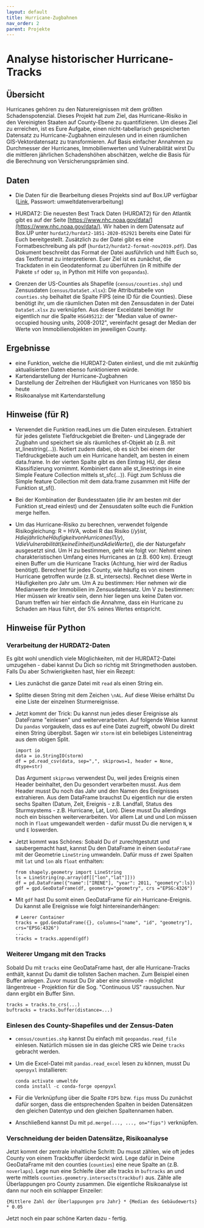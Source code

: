 ```yaml
---
layout: default
title: Hurricane-Zugbahnen
nav_order: 2
parent: Projekte
---
```


# Analyse historischer Hurricane-Tracks

## Übersicht

Hurricanes gehören zu den Naturereignissen mit dem größten Schadenspotenzial. Dieses Projekt hat zum Ziel, das Hurricane-Risiko in den Vereinigten Staaten auf County-Ebene zu quantifizieren. Um dieses Ziel zu erreichen, ist es Eure Aufgabe, einen nicht-tabellarisch gespeicherten Datensatz zu Hurricane-Zugbahnen einzulesen und in einen räumlichen GIS-Vektordatensatz zu transformieren. Auf Basis einfacher Annahmen zu Durchmesser der Hurricanes, Immobilienwerten und Vulnerabilität wirst Du die mittleren jährlichen Schadenshöhen abschätzen, welche die Basis für die Berechnung von Versicherungsprämien sind. 

## Daten

- Die Daten für die Bearbeitung dieses Projekts sind auf Box.UP verfügbar ([Link](https://boxup.uni-potsdam.de/s/WgoamrJjWBt6KAj), Passwort: umweltdatenverarbeitung)
- HURDAT2: Die neuesten Best Track Daten (HURDAT2) für den Atlantik gibt es auf der Seite [https://www.nhc.noaa.gov/data/](https://www.nhc.noaa.gov/data/). Wir haben in dem Datensatz auf Box.UP unter `hurdat2/hurdat2-1851-2020-052921` bereits eine Datei für Euch bereitgestellt. Zusätzlich zu der Datei gibt es eine Formatbeschreibung als pdf (`hurdat2/hurdat2-format-nov2019.pdf`). Das Dokument beschreibt das Format der Datei ausführlich und hilft Euch so, das Textformat zu interpretieren. Euer Ziel ist es zunächst, die Trackdaten in ein Geodatenformat zu überführen (in R mithilfe der Pakete `sf` oder `sp`, in Python mit Hilfe von `geopandas`).

- Grenzen der US-Counties als Shapefile (`census/counties.shp`) und Zensusdaten (`census/DataSet.xlsx`): Die Attributtabelle von `counties.shp` beihaltet die Spalte FIPS (eine ID für die Counties). Diese benötigt ihr, um die räumlichen Daten mit den Zensusdaten in der Datei `DataSet.xlsx` zu verknüpfen. Aus dieser Exceldatei benötigt Ihr eigentlich nur die Spalte `HSG495212`: der "Median value of owner-occupied housing units, 2008-2012", vereinfacht gesagt der Median der Werte von Immobilienobjekten im jeweiligen County. 

## Ergebnisse

- eine Funktion, welche die HURDAT2-Daten einliest, und die mit zukünftig aktualisierten Daten ebenso funktionieren würde.
- Kartendarstellung der Hurricane-Zugbahnen
- Darstellung der Zeitreihen der Häufigkeit von Hurricanes von 1850 bis heute
- Risikoanalyse mit Kartendarstellung

## Hinweise (für R)

- Verwendet die Funktion readLines um die Daten einzulesen. Extrahiert für jedes gelistete Tiefdruckgebiet die Breiten- und Längegrade der Zugbahn und speichert sie als räumliches sf-Objekt ab (z.B. mit st_linestring(...)). Notiert zudem dabei, ob es sich bei einem der Tiefdruckgebiete auch um ein Hurricane handelt, am besten in einem data.frame. In der vierten Spalte gibt es den Eintrag HU, der diese Klassifizierung vornimmt. Kombiniert dann alle st_linestrings in eine Simple Feature Collection mittels st_sfc(...)). Fügt zum Schluss die Simple feature Collection mit dem data.frame zusammen mit Hilfe der Funktion st_sf().

- Bei der Kombination der Bundesstaaten (die ihr am besten mit der Funktion st_read einlest) und der Zensusdaten sollte euch die Funktion merge helfen.

- Um das Hurricane-Risiko zu berechnen, verwendet folgende Risikogleichung: R = H*V*A, wobei R das Risiko ($/y) ist, H die jährliche Häufigkeit von Hurricanes (1/y), V die Vulnerabilität (keine Einheit) und A die Werte ($), die der Naturgefahr ausgesetzt sind. Um H zu bestimmen, geht wie folgt vor: Nehmt einen charakteristischen Umfang eines Hurricanes an (z.B. 600 km). Erzeugt einen Buffer um die Hurricane Tracks (Achtung, hier wird der Radius benötigt). Berechnet für jedes County, wie häufig es von einem Hurricane getroffen wurde (z.B. st_intersects). Rechnet diese Werte in Häufigkeiten pro Jahr um. Um A zu bestimmen: Hier nehmen wir die Medianwerte der Immobilien im Zensusdatensatz. Um V zu bestimmen: Hier müssen wir kreativ sein, denn hier liegen uns keine Daten vor. Darum treffen wir hier einfach die Annahme, dass ein Hurricane zu Schaden am Haus führt, der 5% seines Wertes entspricht.  

## Hinweise für Python

### Verarbeitung der HURDAT2-Daten

Es gibt wohl unendlich viele Möglichkeiten, mit der HURDAT2-Datei umzugehen - dabei kannst Du Dich so richtig mit Stringmethoden austoben. Falls Du aber Schwierigkeiten hast, hier ein Rezept:

- Lies zunächst die ganze Datei mit `read` als einen String ein.
- Splitte diesen String mit dem Zeichen `\nAL`. Auf diese Weise erhältst Du eine Liste der einzelnen Sturmereignisse.
- Jetzt kommt der Trick: Du kannst nun jedes dieser Ereignisse als DateFrame "einlesen" und weiterverarbeiten. Auf folgende Weise kannst Du `pandas` vorgaukeln, 
  dass es auf eine Datei zugreift, obwohl Du direkt einen String übergibst. Sagen wir `storm` ist ein beliebiges Listeneintrag aus dem obigen Split. 

  ```
  import io
  data = io.StringIO(storm)
  df = pd.read_csv(data, sep=",", skiprows=1, header = None, dtype=str)
  ```

  Das Argument `skiprows` verwendest Du, weil jedes Ereignis einen Header beinhaltet, den Du gesondert verarbeiten musst. Aus dem Header musst Du noch das Jahr und den Namen des Ereignisses
  extrahieren. Aus dem DataFrame brauchst Du eigentlich nur die ersten sechs Spalten (Datum, Zeit, Ereignis - z.B. Landfall, Status des Sturmsystems - z.B. Hurricane, Lat, Lon). Diese musst Du
  allerdings noch ein bisschen weiterverarbeiten. Vor allem Lat und und Lon müssen noch in `float` umgewandelt werden - dafür musst Du die nervigen `N`, `W` und `E` loswerden.
- Jetzt kommt was Schönes: Sobald Du `df` zurechtgestutzt und saubergemacht hast, kannst Du den DataFrame in einen `GeoDataFrame` mit der Geometrie `LineString` umwandeln. 
  Dafür muss `df` zwei Spalten mit `lat` und `lon` als `float` enthalten:
  
  ```
  from shapely.geometry import LineString
  ls = LineString(np.array(df[["lon","lat"]]))
  df = pd.DataFrame({"name":["IRENE"], "year": 2011, "geometry":ls})
  gdf = gpd.GeoDataFrame(df, geometry="geometry", crs ="EPSG:4326")
  ```
	
- Mit `gdf` hast Du somit einen GeoDataFrame für *ein* Hurricane-Ereignis. Du kannst alle Ereignisse wie folgt hintereinanderhängen:
  
  ```
  # Leerer Container
  tracks = gpd.GeoDataFrame({}, columns=["name", "id", "geometry"], crs="EPSG:4326")
  ...
  tracks = tracks.append(gdf)
  ```
  
### Weiterer Umgang mit den Tracks

Sobald Du mit `tracks` eine GeoDataFrame hast, der alle Hurricane-Tracks enthält, kannst Du damit die tollsten Sachen machen. Zum Beispiel einen Buffer anlegen. Zuvor musst Du Dir aber 
eine sinnvolle - möglichst längentreue - Projektion für die Sog. "Continuous US" raussuchen. Nur dann ergibt ein Buffer Sinn.

  ```
  tracks = tracks.to_crs(...)
  buftracks = tracks.buffer(distance=...)
  ``` 

### Einlesen des County-Shapefiles und der Zensus-Daten

- `census/counties.shp` kannst Du einfach mit `geopandas.read_file` einlesen. Natürlich müssen sie in das gleiche CRS wie Deine `tracks` gebracht werden. 

- Um die Excel-Datei mit `pandas.read_excel` lesen zu können, musst Du `openpyxl` installieren:

  ```
  conda activate umweltdv
  conda install -c conda-forge openpyxl
  ``` 
- Für die Verknüpfung über die Spalte `FIPS` bzw. `fips` muss Du zunächst dafür sorgen, dass die entsprechenden Spalten in beiden Datensätzen den gleichen Datentyp und
  den gleichen Spaltennamen haben. 
- Anschließend kannst Du mit `pd.merge(..., ..., on="fips")` verknüpfen.

### Verschneidung der beiden Datensätze, Risikoanalyse

Jetzt kommt der zentrale inhaltliche Schritt: Du musst zählen, wie oft jedes County von einem Trackbuffer überdeckt wird. Lege dafür in Deine GeoDataFrame mit den counties (`counties`)
eine neue Spalte an (z.B. `noverlaps`). Lege nun eine Schleife über alle tracks in `buftracks` an und werte mittels `counties.geometry.intersects(trackbuf)` aus. Zähle alle Überlappungen pro County zusammen. Die eigentliche Risikoanalyse ist dann nur noch ein schlapper Einzeiler: 

`{Mittlere Zahl der Überlappungen pro Jahr} * {Median des Gebäudewerts} * 0.05`

Jetzt noch ein paar schöne Karten dazu - fertig.

 

   
